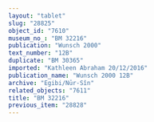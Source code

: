 ```yaml
---
layout: "tablet"
slug: "28825"
object_id: "7610"
museum_no_: "BM 32216"
publication: "Wunsch 2000"
text_number: "12B"
duplicate: "BM 30365"
imported: "Kathleen Abraham 20/12/2016"
publication_name: "Wunsch 2000 12B"
archive: "Egibi/Nūr-Sîn"
related_objects: "7611"
title: "BM 32216"
previous_item: "28828"
---
```

